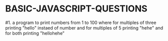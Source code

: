# BASIC-JAVASCRIPT-QUESTIONS
#1.
a program to print numbers from 1 to 100 where for multiples of three printing "hello"
instaed of number and for multiples of 5 printing "hehe"
and for both printing "hellohehe"
